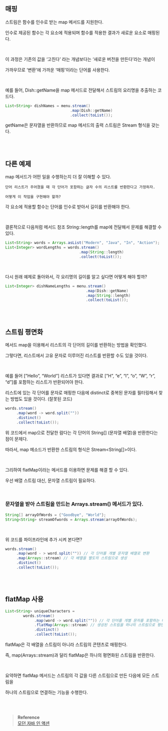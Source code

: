 ## 매핑

스트림은 함수를 인수로 받는 map 메서드를 지원한다.

인수로 제공된 함수는 각 요소에 적용되며 함수를 적용한 결과가 새로운 요소로 매핑된다.

<br/>

이 과정은 기존의 값을 ‘고친다’ 라는 개념보다는 ‘새로운 버전을 만든다’라는 개념이 

가까우므로 ‘변환’에 가까운 ‘매핑’이라는 단어를 사용한다.

<br/>

예를 들어, Dish::getName을 map 메서드로 전달해서 스트림의 요리명을 추출하는 코드다.

```java
List<String> dishNames = menu.stream()
							 .map(Dish::getName)
							 .collect(toList());
```

getName은 문자열을 반환하므로 map 메서드의 출력 스트림은 Stream<String> 형식을 갖는다.

<br/><br/>


## 다른 예제

map 메서드가 어떤 일을 수행하는지 더 잘 이해할 수 있다.

```
단어 리스트가 주어졌을 때 각 단어가 포함하는 글자 수의 리스트를 반환한다고 가정하자.

어떻게 이 작업을 구현해야 할까?
```

각 요소에 적용할 함수는 단어를 인수로 받아서 길이를 반환해야 한다.

<br/>

결론적으로 다음처럼 메서드 참조 String::length를 map에 전달해서 문제를 해결할 수 있다.

```java
List<String> words = Arrays.asList("Modern", "Java", "In", "Action");
List<Integer> wordLengths = words.stream()
								 .map(String::length)
								 .collect(toList());
```

<br/>

다시 원래 예제로 돌아와서, 각 요리명의 길이를 알고 싶다면 어떻게 해야 할까?

```java
List<Integer> dishNameLengths = menu.stream()
									.map(Dish::getName)
									.map(String::length)
									.collect(toList());
```

<br/><br/>

## 스트림 평면화

메서드 map을 이용해서 리스트의 각 단어의 길이를 반환하는 방법을 확인했다.

그렇다면, 리스트에서 고유 문자로 이루어진 리스트를 반환할 수도 있을 것이다.

<br/>

예를 들어 [”Hello”, “World”] 리스트가 있다면 결과로 [”H”, “e”, “l”, “o”, “W”, “r”, “d”]를 포함하는 리스트가 반환되어야 한다.

리스트에 있는 각 단어를 문자로 매핑한 다음에 distinct로 중복된 문자를 필터링해서 찾는 방법도 있을 것이다. (잘못된 코드)

```java
words.stream()
	 .map(word -> word.split(""))
	 .distinct()
	 .collect(toList());
```



위 코드에서 map으로 전달한 람다는 각 단어의 String[] (문자열 배열)을 반환한다는 점이 문제다.

따라서, map 메소드가 반환한 스트림의 형식은 Stream<String[]>이다.

<br/>

그리하여 flatMap이라는 메서드를 이용하면 문제를 해결 할 수 있다.

우선 배열 스트림 대신, 문자열 스트림이 필요하다.

<br/>

### 문자열을 받아 스트림을 만드는 Arrays.stream() 메서드가 있다.

```java
String[] arrayOfWords = {"Goodbye", "World"};
String<String> streamOfwords = Arrays.stream(arrayOfWords);
```

<br/>

위 코드를 파이프라인에 추가 시켜 본다면?

```java
words.stream()
	 .map(word - > word.split("")) // 각 단어를 개별 문자열 배열로 변환
	 .map(Arrays::stream) // 각 배열을 별도의 스트림으로 생성
     .distinct()
	 .collect(toList());
```

<br/><br/>

## flatMap 사용

```java
List<String> uniqueCharacters = 
		words.stream()
			 .map(word -> word.split("")) // 각 단어를 개별 문자를 포함하는 배열로 변환
			 .flatMap(Arrays::stream) // 생성된 스트림을 하나의 스트림으로 평면화
			 .distinct()
			 .collect(toList());
```

flatMap은 각 배열을 스트림이 아니라 스트림의 콘텐츠로 매핑한다.

즉, map(Arrays::stream)과 달리 flatMap은 하나의 평면화된 스트림을 반환한다.

<br/>

요약하면 flatMap 메서드는 스트림의 각 값을 다른 스트림으로 만든 다음에 모든 스트림을 

하나의 스트림으로 연결하는 기능을 수행한다.

<br/><br/>

>**Reference** 
> <br/> [모던 자바 인 액션](http://www.yes24.com/Product/Goods/77125987)